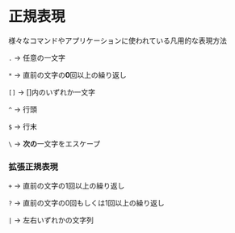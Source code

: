 # 正規表現

様々なコマンドやアプリケーションに使われている凡用的な表現方法

`.` -> 任意の一文字

`*` -> 直前の文字の**0**回以上の繰り返し

`[]` -> []内のいずれか一文字

`^` -> 行頭

`$` -> 行末

`\` -> **次の**一文字をエスケープ

### 拡張正規表現


`+` -> 直前の文字の1回以上の繰り返し

`?` -> 直前の文字の0回もしくは1回以上の繰り返し

`|` -> 左右いずれかの文字列
